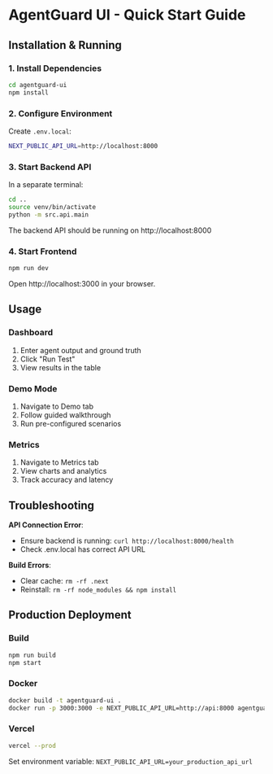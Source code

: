 # AgentGuard UI - Quick Start Guide

## Installation & Running

### 1. Install Dependencies

```bash
cd agentguard-ui
npm install
```

### 2. Configure Environment

Create `.env.local`:

```bash
NEXT_PUBLIC_API_URL=http://localhost:8000
```

### 3. Start Backend API

In a separate terminal:

```bash
cd ..
source venv/bin/activate
python -m src.api.main
```

The backend API should be running on http://localhost:8000

### 4. Start Frontend

```bash
npm run dev
```

Open http://localhost:3000 in your browser.

## Usage

### Dashboard
1. Enter agent output and ground truth
2. Click "Run Test"
3. View results in the table

### Demo Mode
1. Navigate to Demo tab
2. Follow guided walkthrough
3. Run pre-configured scenarios

### Metrics
1. Navigate to Metrics tab
2. View charts and analytics
3. Track accuracy and latency

## Troubleshooting

**API Connection Error**:
- Ensure backend is running: `curl http://localhost:8000/health`
- Check .env.local has correct API URL

**Build Errors**:
- Clear cache: `rm -rf .next`
- Reinstall: `rm -rf node_modules && npm install`

## Production Deployment

### Build
```bash
npm run build
npm start
```

### Docker
```bash
docker build -t agentguard-ui .
docker run -p 3000:3000 -e NEXT_PUBLIC_API_URL=http://api:8000 agentguard-ui
```

### Vercel
```bash
vercel --prod
```

Set environment variable: `NEXT_PUBLIC_API_URL=your_production_api_url`

